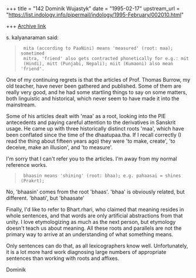 +++
title = "142 Dominik Wujastyk"
date = "1995-02-17"
upstream_url = "https://list.indology.info/pipermail/indology/1995-February/002010.html"

+++
[Archive link](https://list.indology.info/pipermail/indology/1995-February/002010.html)


s. kalyanaraman said:

>      mita (according to PaaNini) means 'measured' (root: maa); sometimed 
>      mitra, 'friend' also gets contracted phonetically for e.g.: mit 
>      (Hindi), mitt (Punjabi, Nepali); miit (Kumaoni) also mean 'friend'.

One of my continuing regrets is that the articles of Prof. Thomas
Burrow, my old teacher, have never been gathered and published.  Some of
them are really very good, and he had some startling things to say on
some matters, both linguistic and historical, which never seem to have
made it into the mainstream.

Some of his articles dealt with 'maa' as a root, looking into the PIE
antecedents and paying careful attention to the derivatives in Sanskrit
usage.  He came up with three historically distinct roots 'maa', which
have been conflated since the time of the dhaatupaa.tha.  If I recall
correctly (I read the thing about fifteen years ago) they were 'to make,
create', 'to deceive, make an illusion', and 'to measure'.

I'm sorry that I can't refer you to the articles.  I'm away from my
normal reference works.

>      bhaasin means 'shining' (root: bhaa); e.g. pahaasai = shines (Prakrt); 

No, 'bhaasin' comes from the root 'bhaas'.  'bhaa' is obviously related,
but different.  'bhaati', but 'bhaasate'

Finally, I'd like to refer to Bhart.rhari, who claimed that meaning
resides in whole sentences, and that words are only artificial
abstractions from that unity.  I love etymologizing as much as the next
person, but etymology doesn't teach us about meaning.  All these roots
and parallels are not the primary way to arrive at an understanding of
what something means.

Only sentences can do that, as all lexicographers know well.
Unfortunately, it is a lot more hard work diagnosing large numbers of
appropriate sentences than working with roots and affixes.

Dominik






